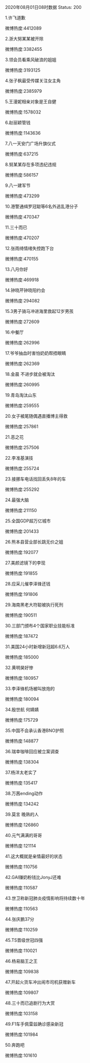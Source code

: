 2020年08月01日08时数据
Status: 200

1.许飞道歉

微博热度:4412089

2.浙大努某某被开除

微博热度:3382455

3.领会员看乘风破浪的姐姐

微博热度:3193125

4.张子枫最受传媒关注女主角

微博热度:2385979

5.王漫妮相亲对象是王自健

微博热度:1578032

6.赵丽颖管钱

微博热度:1143636

7.八一天安门广场升旗仪式

微博热度:637215

8.努某某存在多项违纪违规

微博热度:586157

9.八一建军节

微博热度:473299

10.港警通缉罗冠聪等6名外逃乱港分子

微博热度:470347

11.三十而已

微博热度:470207

12.张雨绮情绪失控跑下台

微博热度:470155

13.八月你好

微博热度:469918

14.钟晓芹钟晓阳约会

微博热度:294082

15.3男子骑马冲进海里救起12岁男孩

微博热度:272609

16.中餐厅

微博热度:262996

17.爷爷抽血时害怕奶奶帮捂眼睛

微博热度:262369

18.金晨 不进步就会被淘汰

微博热度:260995

19.青岛淘汰山东

微博热度:259555

20.女子被尾随偶遇直播博主得救

微博热度:257861

21.恶之花

微博热度:257506

22.李准基演技

微博热度:255724

23.接挪车电话找回丢失8年的车

微博热度:255292

24.最强大脑

微博热度:211150

25.全国GDP超万亿城市

微博热度:201433

26.熊本县营业部长跳无价之姐

微博热度:192077

27.美颜滤镜下的李现

微博热度:191855

28.应采儿催李泽锋还钱

微博热度:191806

29.海南黑老大符聪被执行死刑

微博热度:190511

30.三部门颁布4个国家职业技能标准

微博热度:187472

31.美国24小时新增新冠超6.6万人

微博热度:185000

32.黄明昊好惨

微博热度:180957

33.李泽锋机场被叫放炮的

微博热度:180094

34.殷世航 何婧婧

微博热度:175729

35.中国不会承认香港BNO护照

微博热度:148877

36.瑞幸咖啡回应被立案调查

微博热度:138304

37.杨洋太老实了

微博热度:135417

38.万茜ending动作

微博热度:134242

39.莫言 晚熟的人

微博热度:126860

40.元气满满的哥哥

微博热度:121114

41.这大概就是亲情最好的状态

微博热度:110756

42.GAI赚奶粉钱比JonyJ还难

微博热度:110587

43.世卫称新冠肺炎疫情影响将持续数十年

微博热度:110563

44.张庆鹏37分

微博热度:110259

45.TS晋级世冠四强

微博热度:110021

46.杨易脑王之王

微博热度:109838

47.开起火货车冲出闹市司机获赠新车

微博热度:109807

48.三十而已追剧行为大赏

微博热度:103158

49.F1车手佩雷兹确诊感染新冠

微博热度:101984

50.奔跑吧

微博热度:101610

